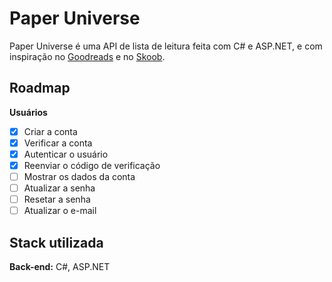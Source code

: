 
# Paper Universe

Paper Universe é uma API de lista de leitura feita com C# e ASP.NET, e com inspiração no [Goodreads](https://www.goodreads.com/) e no [Skoob](https://www.skoob.com.br/).

## Roadmap

**Usuários**

- [x]  Criar a conta
- [x]  Verificar a conta
- [x]  Autenticar o usuário
- [x]  Reenviar o código de verificação
- [ ]  Mostrar os dados da conta
- [ ]  Atualizar a senha
- [ ]  Resetar a senha
- [ ]  Atualizar o e-mail
## Stack utilizada

**Back-end:** C#, ASP.NET

